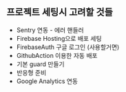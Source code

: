 ## 프로젝트 세팅시 고려할 것들

- Sentry 연동 - 에러 핸들러
- Firebase Hosting으로 배포 세팅
- FirebaseAuth 구글 로그인 (사용할거면)
- GithubAction 이용한 자동 배포
- 기본 guard 만들기
- 반응형 준비
- Google Analytics 연동